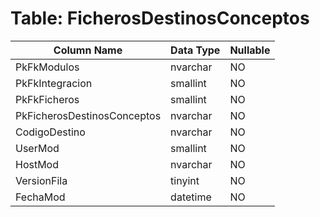# Table: FicherosDestinosConceptos

| Column Name | Data Type | Nullable |
|-------------|-----------|----------|
| PkFkModulos | nvarchar | NO |
| PkFkIntegracion | smallint | NO |
| PkFkFicheros | smallint | NO |
| PkFicherosDestinosConceptos | nvarchar | NO |
| CodigoDestino | nvarchar | NO |
| UserMod | smallint | NO |
| HostMod | nvarchar | NO |
| VersionFila | tinyint | NO |
| FechaMod | datetime | NO |
